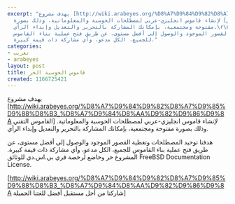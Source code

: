 ```yaml
---
excerpt: "يهدف مشروع [http://wiki.arabeyes.org/%D8%A7%D9%84%D9%82%D8%A7%D9%85%D9%88%D8%B3_%D8%A7%D9%84%D8%AA%D9%82%D9%86%D9%8A
  القاموس التقني] لإنشاء قاموس انجليزي-عربي لمصطلحات الحوسبة والمعلوماتية. وذلك بصورة
  مفتوحة ومجتمعية، بإمكانك المشاركة بالتحرير والتعديل وإبداء الرأي.\r\n\r\nهدفنا توحيد
  المصطلحات وتغطية القصور الموجود والوصول إلى أفضل مستوى، عن طريق فتح عملية بناء القاموس
  للجميع، الكل مدعو، وأي مشاركة ذات قيمة كبيرة."
categories:
- تعريب
- arabeyes
layout: post
title: قاموس الحوسبة الحر
created: 1166725421
---
```

يهدف مشروع [http://wiki.arabeyes.org/%D8%A7%D9%84%D9%82%D8%A7%D9%85%D9%88%D8%B3_%D8%A7%D9%84%D8%AA%D9%82%D9%86%D9%8A القاموس التقني] لإنشاء قاموس انجليزي-عربي لمصطلحات الحوسبة والمعلوماتية. وذلك بصورة مفتوحة ومجتمعية، بإمكانك المشاركة بالتحرير والتعديل وإبداء الرأي.

هدفنا توحيد المصطلحات وتغطية القصور الموجود والوصول إلى أفضل مستوى، عن طريق فتح عملية بناء القاموس للجميع، الكل مدعو، وأي مشاركة ذات قيمة كبيرة. المشروع حر وخاضع لرخصة فري بي.اس.دي للوثائق FreeBSD Documentation License.

[http://wiki.arabeyes.org/%D8%A7%D9%84%D9%82%D8%A7%D9%85%D9%88%D8%B3_%D8%A7%D9%84%D8%AA%D9%82%D9%86%D9%8A شاركنا من أجل مستقبل أفضل للغتنا الجميلة]
